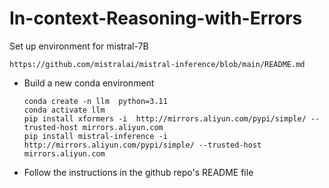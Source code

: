 # In-context-Reasoning-with-Errors


Set up environment for mistral-7B
```
https://github.com/mistralai/mistral-inference/blob/main/README.md
```

- Build a new conda environment 

  ```
  conda create -n llm  python=3.11
  conda activate llm
  pip install xformers -i  http://mirrors.aliyun.com/pypi/simple/ --trusted-host mirrors.aliyun.com
  pip install mistral-inference -i  http://mirrors.aliyun.com/pypi/simple/ --trusted-host mirrors.aliyun.com
  ```

- Follow the instructions in the github repo's README file
